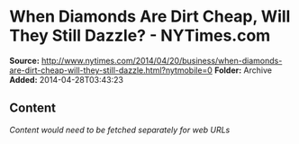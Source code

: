 # When Diamonds Are Dirt Cheap, Will They Still Dazzle? - NYTimes.com

**Source:** http://www.nytimes.com/2014/04/20/business/when-diamonds-are-dirt-cheap-will-they-still-dazzle.html?nytmobile=0
**Folder:** Archive
**Added:** 2014-04-28T03:43:23




## Content
*Content would need to be fetched separately for web URLs*
